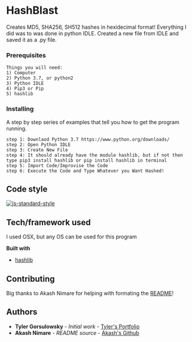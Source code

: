 # HashBlast

Creates MD5, SHA256, SH512 hashes in hexidecimal format! Everything I did was to was done in python IDLE. Created a new file from IDLE and saved it as a .py file.

### Prerequisites
```
Things you will need:
1) Computer
2) Python 3.7, or python2
3) Python IDLE
4) Pip3 or Pip
5) hashlib

```

### Installing

A step by step series of examples that tell you how to get the program running.

```
step 1: Downlaod Python 3.7 https://www.python.org/downloads/
step 2: Open Python IDLE
step 3: Create New File
step 4: It should already have the module hashlib, but if not then type pip3 install hashlib or pip install hashlib in terminal
step 5: Import Code/Improvise the Code
step 6: Execute the Code and Type Whatever you Want Hashed!
```

## Code style

[![js-standard-style](https://img.shields.io/badge/code%20style-standard-brightgreen.svg?style=flat)](https://github.com/feross/standard)

## Tech/framework used
I used OSX, but any OS can be used for this program

<b>Built with</b>
- [hashlib](https://docs.python.org/2/library/hashlib.html)

## Contributing

Big thanks to Akash Nimare for helping with formating the [README](https://medium.com/@meakaakka/a-beginners-guide-to-writing-a-kickass-readme-7ac01da88ab3)!


## Authors

* **Tyler Gorsulowsky** - *Initial work* - [Tyler's Portfolio](https://github.com/TylersPortfolio)
* **Akash Nimare** - *README source* - [Akash's Github](https://github.com/akashnimare)



